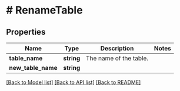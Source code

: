 # # RenameTable

## Properties

Name | Type | Description | Notes
------------ | ------------- | ------------- | -------------
**table_name** | **string** | The name of the table. |
**new_table_name** | **string** |  |

[[Back to Model list]](../../README.md#models) [[Back to API list]](../../README.md#endpoints) [[Back to README]](../../README.md)

